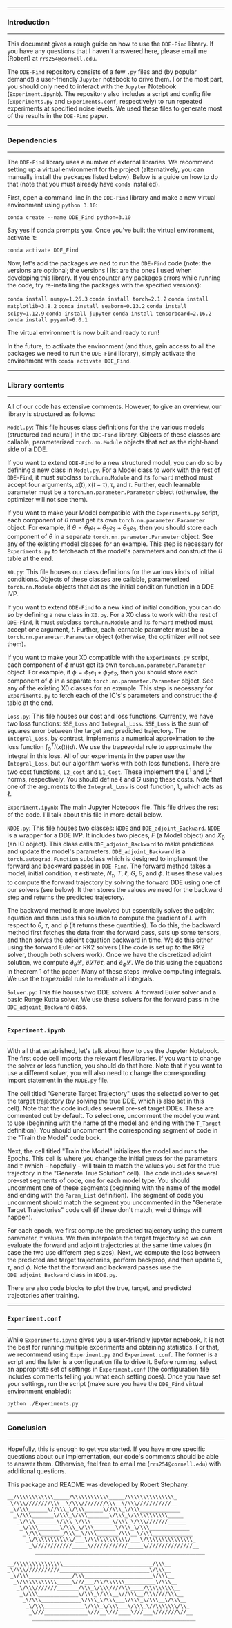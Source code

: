 ---------------------------------------------------------------------------------------------------
### Introduction
---------------------------------------------------------------------------------------------------

This document gives a rough guide on how to use the `DDE-Find` library. If you have any questions 
that I haven't answered here, please email me (Robert) at `rrs254@cornell.edu`. 

The `DDE-Find` repository consists of a few `.py` files and (by popular demand!) a user-friendly 
`Jupyter` notebook to drive them. For the most part, you should only need to interact with the 
`Jupyter` Notebook (`Experiment.ipynb`). The repository also includes a script and config file 
(`Experiments.py` and `Experiments.conf`, respectively) to run repeated experiments at specified
noise levels. We used these files to generate most of the results in the `DDE-Find` paper.



---------------------------------------------------------------------------------------------------
### Dependencies 
---------------------------------------------------------------------------------------------------

The `DDE-Find` library uses a number of external libraries. We recommend setting up a virtual 
environment for the project (alternatively, you can manually install the packages listed below). 
Below is a guide on how to do that (note that you must already have `conda` installed).

First, open a command line in the `DDE-Find` library and make a new virtual environment using 
`python 3.10`:

`conda create --name DDE_Find python=3.10`

Say yes if conda prompts you. Once you've built the virtual environment, activate it:

`conda activate DDE_Find`

Now, let's add the packages we ned to run the `DDE-Find` code (note: the versions are optional; 
the versions I list are the ones I used when developing this library. If you encounter any packages 
errors while running the code, try re-installing the packages with the specified versions):

`conda install numpy=1.26.3`
`conda install torch=2.1.2`
`conda install matplotlib=3.8.2`
`conda install seaborn=0.13.2`
`conda install scipy=1.12.9`
`conda install jupyter`
`conda install tensorboard=2.16.2`
`conda install pyyaml=6.0.1`

The virtual environment is now built and ready to run! 

In the future, to activate the environment (and thus, gain access to all the packages we need to
run the `DDE-Find` library), simply activate the environment with `conda activate DDE_Find`.



---------------------------------------------------------------------------------------------------
### Library contents
---------------------------------------------------------------------------------------------------

All of our code has extensive comments. However, to give an overview, our library is structured 
as follows:

`Model.py`: This file houses class definitions for the the various models (structured and neural)
in the `DDE-Find` library. Objects of these classes are callable, parameterized `torch.nn.Module` 
objects that act as the right-hand side of a DDE. 

If you want to extend `DDE-Find` to a new structured model, you can do so by defining a new 
class in `Model.py`. For a Model class to work with the rest of `DDE-Find`, it must subclass 
`torch.nn.Module` and its `forward` method must accept four arguments, $x(t), x(t - \tau), \tau$, 
and $t$. Further, each learnable parameter must be a `torch.nn.parameter.Parameter` object 
(otherwise, the optimizer will not see them). 

If you want to make your Model compatible with the `Experiments.py` script, each component of 
$\theta$ must get its own `torch.nn.parameter.Parameter` object. For example, if 
$\theta = \theta_1 e_1 + \theta_2 e_2 + \theta_3 e_3$, then you should store each component 
of $\theta$ in a separate `torch.nn.parameter.Parameter` object. See any of the existing model 
classes for an example. This step is necessary for `Experiments.py` to fetcheach of the model's 
parameters and construct the $\theta$ table at the end.

`X0.py`: This file houses our class definitions for the various kinds of initial conditions. 
Objects of these classes are callable, parameterized `torch.nn.Module` objects that act as the 
initial condition function in a DDE IVP.

If you want to extend `DDE-Find` to a new kind of initial condition, you can do so by defining 
a new class in `X0.py`. For a X0 class to work with the rest of `DDE-Find`, it must subclass 
`torch.nn.Module` and its `forward` method must accept one argument, $t$. Further, each 
learnable parameter must be a `torch.nn.parameter.Parameter` object (otherwise, the optimizer 
will not see them). 

If you want to make your X0 compatible with the `Experiments.py` script, each component of 
$\phi$ must get its own `torch.nn.parameter.Parameter` object. For example, if 
$\phi = \phi_1 e_1 + \phi_2 e_2$, then you should store each component of $\phi$ in a separate 
`torch.nn.parameter.Parameter` object. See any of the existing X0 classes for an example.
This step is necessary for `Experiments.py` to fetch each of the IC's's parameters and construct 
the $\phi$ table at the end.

`Loss.py`: This file houses our cost and loss functions. Currently, we have two loss functions: 
`SSE_Loss` and `Integral_Loss`. `SSE_Loss` is the sum of squares error between the target and 
predicted trajectory. The `Integral_Loss`, by contrast, implements a numerical approximation to the 
loss function $\int_{0}^{T} l(x(t)) dt$. We use the trapezoidal rule to approximate the integral in 
this loss. All of our experiments in the paper use the `Integral_Loss`, but our algorithm works 
with both loss functions. There are two cost functions, `L2_cost` and `L1_Cost`. These implement 
the $L^1$ and $L^2$ norms, respectively. You should define $\ell$ and $G$ using these costs. Note 
that one of the arguments to the `Integral_Loss` is cost function, `l`, which acts as $\ell$.

`Experiment.ipynb`: The main Jupyter Notebook file. This file drives the rest of the code. I'll talk 
about this file in more detail below. 

`NDDE.py`: This file houses two classes: `NDDE` and `DDE_adjoint_Backward`. `NDDE` is a wrapper
for a DDE IVP. It includes two pieces, $F$ (a Model object) and $X_0$ (an IC object). This class
calls `DDE_adjoint_Backward` to make predictions and update the model's parameters. 
`DDE_adjoint_Backward` is a `torch.autograd.Function` subclass which is designed to implement the 
forward and backward passes in `DDE-Find`. The forward method takes a model, initial condition, 
$\tau$ estimate, $N_{\tau}$, $T$, $\ell$, $G$, $\theta$, and $\phi$. It uses these values to compute 
the forward trajectory by solving the forward DDE using one of our solvers (see below). It then 
stores the values we need for the backward step and returns the predicted trajectory. 

The backward method is more involved but essentially solves the adjoint equation and then uses this 
solution to compute the gradient of $L$ with respect to $\theta$, $\tau$, and $\phi$ (it returns 
these quantities). To do this, the backward method first fetches the data from the forward pass, 
sets up some tensors, and then solves the adjoint equation backward in time. We do this either 
using the forward Euler or RK2 solvers (The code is set up to the RK2 solver, though both solvers 
work). Once we have the discretized adjoint solution, we compute $\partial_{\theta} \mathcal{L}$, 
$\partial \mathcal{L} / \partial \tau$, and $\partial_{\phi} \mathcal{L}$. We do this using the
equations in theorem 1 of the paper. Many of these steps involve computing integrals. We use the 
trapezoidal rule to evaluate all integrals. 

`Solver.py`: This file houses two DDE solvers: A forward Euler solver and a basic Runge Kutta 
solver. We use these solvers for the forward pass in the `DDE_adjoint_Backward` class. 



---------------------------------------------------------------------------------------------------
### `Experiment.ipynb`
---------------------------------------------------------------------------------------------------

With all that established, let's talk about how to use the Jupyter Notebook. The first code cell 
imports the relevant files/libraries. If you want to change the solver or loss function, you
should do that here. Note that if you want to use a different solver, you will also need to change 
the corresponding import statement in the `NDDE.py` file.

The cell titled "Generate Target Trajectory" uses the selected solver to get the target trajectory 
(by solving the true DDE, which is also set in this cell). Note that the code includes several 
pre-set target DDEs. These are commented out by default. To select one, uncomment the model you
want to use (beginning with the name of the model and ending with the `T_Target` definition). You 
should uncomment the corresponding segment of code in the "Train the Model" code bock.

Next, the cell titled "Train the Model" initializes the model and runs the Epochs. This cell 
is where you change the initial guess for the parameters and $\tau$ (which - hopefully - will train 
to match the values you set for the true trajectory in the "Generate True Solution" cell). The code 
includes several pre-set segments of code, one for each model type. You should uncomment one of 
these segments (beginning with the name of the model and ending with the `Param_List` definition).
The segment of code you uncomment should match the segment you uncommented in the "Generate Target 
Trajectories" code cell (if these don't match, weird things will happen). 

For each epoch, we first compute the predicted trajectory using the current parameter, $\tau$ 
values. We then interpolate the target trajectory so we can evaluate the forward and adjoint 
trajectories at the same time values (in case the two use different step sizes). Next, we compute 
the loss between the predicted and target trajectories, perform backprop, and then update $\theta$, 
$\tau$, and $\phi$. Note that the forward and backward passes use the `DDE_adjoint_Backward` class 
in `NDDE.py`. 

There are also code blocks to plot the true, target, and predicted trajectories after training.



---------------------------------------------------------------------------------------------------
### `Experiment.conf`
---------------------------------------------------------------------------------------------------

While `Experiments.ipynb` gives you a user-friendly jupyter notebook, it is not the best for 
running multiple experiments and obtaining statistics. For that, we recommend using `Experiment.py`
and `Experiment.conf`. The former is a script and the later is a configuration file to drive it. 
Before running, select an appropriate set of settings in `Experiment.conf` (the configuration file 
includes comments telling you what each setting does). Once you have set your settings, run the 
script (make sure you have the `DDE_Find` virtual environment enabled):

`python ./Experiments.py`



---------------------------------------------------------------------------------------------------
### Conclusion 
---------------------------------------------------------------------------------------------------

Hopefully, this is enough to get you started. If you have more specific questions about our 
implementation, our code's comments should be able to answer them. Otherwise, feel free to 
email me (`rrs254@cornell.edu`) with additional questions.

This package and README was developed by Robert Stephany.

`__/\\\\\\\\\\\\_____/\\\\\\\\\\\\_____/\\\\\\\\\\\\\\\_         `  
` _\/\\\////////\\\__\/\\\////////\\\__\/\\\///////////__        `  
`  _\/\\\______\//\\\_\/\\\______\//\\\_\/\\\_____________       `  
`   _\/\\\_______\/\\\_\/\\\_______\/\\\_\/\\\\\\\\\\\_____      `  
`    _\/\\\_______\/\\\_\/\\\_______\/\\\_\/\\\///////______     `  
`     _\/\\\_______\/\\\_\/\\\_______\/\\\_\/\\\_____________    `  
`      _\/\\\_______/\\\__\/\\\_______/\\\__\/\\\_____________   `  
`       _\/\\\\\\\\\\\\/___\/\\\\\\\\\\\\/___\/\\\\\\\\\\\\\\\_  `  
`        _\////////////_____\////////////_____\///////////////__ `  
`         _______________________________________________________`  
`                                                                `  
`__/\\\\\\\\\\\\\\\_____________________________/\\\__           `  
` _\/\\\///////////_____________________________\/\\\__          `  
`  _\/\\\______________/\\\______________________\/\\\__         `  
`   _\/\\\\\\\\\\\_____\///___/\\/\\\\\\__________\/\\\__        `  
`    _\/\\\///////_______/\\\_\/\\\////\\\____/\\\\\\\\\__       `  
`     _\/\\\_____________\/\\\_\/\\\__\//\\\__/\\\////\\\__      `  
`      _\/\\\_____________\/\\\_\/\\\___\/\\\_\/\\\__\/\\\__     `  
`       _\/\\\_____________\/\\\_\/\\\___\/\\\_\//\\\\\\\/\\_    `  
`        _\///______________\///__\///____\///___\///////\//__   `  
`         _____________________________________________________  `  
